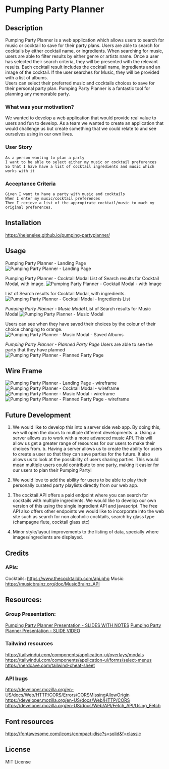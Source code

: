 # Pumping Party Planner

## Description

Pumping Party Planner is a web application which allows users to search for music or cocktail to save for their party plans.
Users are able to search for cocktails by either cocktail name, or ingredients. 
When searching for music, users are able to filter results by either genre or artists name.
Once a user has selected their search criteria, they will be presented with the relevant results.
Each cocktail result includes the cocktail name, ingredients and an image of the cocktail.
If the user searches for Music, they will be provided with a list of albums.  
Users can select their preferred music and cocktails choices to save for their personal party plan. 
Pumping Party Planner is a fantastic tool for planning any memorable party.

### What was your motivation?
We wanted to develop a web application that would provide real value to users and fun to develop.
As a team we wanted to create an application that would challenge us but create something that we could relate to and see ourselves using in our own lives. 

### User Story
```
As a person wanting to plan a party
I want to be able to select either my music or cocktail preferences
So that I have have a list of cocktail ingredients and music which works with it
```

### Acceptance Criteria
```
Given I want to have a party with music and cocktails
When I enter my music/cocktail preferences
Then I recieve a list of the appropirate cocktail/music to mach my original preferences. 
```
## Installation
https://helenelee.github.io/pumping-partyplanner/
## Usage
Pumping Party Planner - Landing Page
![Pumping Party Planner - Landing Page](assets/imgs/ppp-landing-page-example.png)

Pumping Party Planner - Cocktail Modal
List of Search results for Cocktail Modal, with image.
![Pumping Party Planner - Cocktail Modal - with Image](assets/imgs/ppp-cocktail-modal-img-example.png)

List of Search results for Cocktail Modal, with ingredients.
![Pumping Party Planner - Cocktail Modal - Ingredients List](assets/imgs/ppp-cocktail-modal-ingredients-example.png)

*Pumping Party Planner - Music Modal*
List of Search results for Music Modal
![Pumping Party Planner - Music Modal](assets/imgs/ppp-music-modal-example.png)

Users can see when they have saved their choices by the colour of their choice changing to orange.
![Pumping Party Planner - Music Modal - Saved Albums](assets/imgs/ppp-saved-selection-example.png)

*Pumping Party Planner - Planned Party Page*
Users are able to see the party that they have planned
![Pumping Party Planner - Planned Party Page](assets/imgs/ppp-planned-party-example.png)
## Wire Frame
![Pumping Party Planner - Landing Page - wireframe](assets/imgs/wireframe-slide1.jpg)
![Pumping Party Planner - Cocktail Modal - wireframe](assets/imgs/wireframe-slide2.jpg)
![Pumping Party Planner - Music Modal - wireframe](assets/imgs/wireframe-slide3.jpg)
![Pumping Party Planner - Planned Party Page - wireframe](assets/imgs/wireframe-slide4.jpg)
## Future Development
1. We would like to develop this into a server side web app. By doing this, we will open the doors to multiple different developments. 
    a. Using a server allows us to work with a more advanced music API. This will allow us get a greater range of resources for our users to make their choices from.
    b. Having a server allows us to create the ability for users to create a user so that they can save parties for the future. It also allows us to look at the possibility of users sharing parties. This would mean multiple users could contribute to one party, making it easier for our users to plan their Pumping Party!

2. We would love to add the ability for users to be able to play their personally curated party playlists directly from our web app. 

3. The cocktail API offers a paid endpoint where you can search for cocktails with multiple ingredients. We would like to develop our own version of this using the single ingredient API and javascript.
The free API also offers other endpoints we would like to incorporate into the web site such as search for non alcoholic cocktails, search by glass type (champagne flute, cocktail glass etc)

4. Minor style/layout improvements to the listing of data, specially where images/ingredients are displayed.

## Credits
### APIs:
Cocktails: https://www.thecocktaildb.com/api.php
Music: https://musicbrainz.org/doc/MusicBrainz_API

## Resources:
### Group Presentation:
[Pumping Party Planner Presentation - SLIDES WITH NOTES](assets/pdf/Pumping%20Party%20Planner.pdf)
[Pumping Party Planner Presentation - SLIDE VIDEO](assets/pdf/Pumping%20Party%20Planner-presentationslides.mp4)
### Tailwind resources
https://tailwindui.com/components/application-ui/overlays/modals
https://tailwindui.com/components/application-ui/forms/select-menus
https://nerdcave.com/tailwind-cheat-sheet
### API bugs
https://developer.mozilla.org/en-US/docs/Web/HTTP/CORS/Errors/CORSMissingAllowOrigin 
https://developer.mozilla.org/en-US/docs/Web/HTTP/CORS
https://developer.mozilla.org/en-US/docs/Web/API/Fetch_API/Using_Fetch
## Font resources
https://fontawesome.com/icons/compact-disc?s=solid&f=classic

## License
MIT License